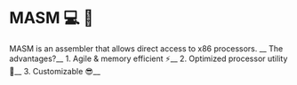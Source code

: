 # MASM :computer: :wrench:
MASM is an assembler that allows direct access to x86 processors. __
The advantages?__
	1. Agile & memory efficient :zap:__
	2. Optimized processor utility :nut_and_bolt:__
	3. Customizable :sunglasses:__